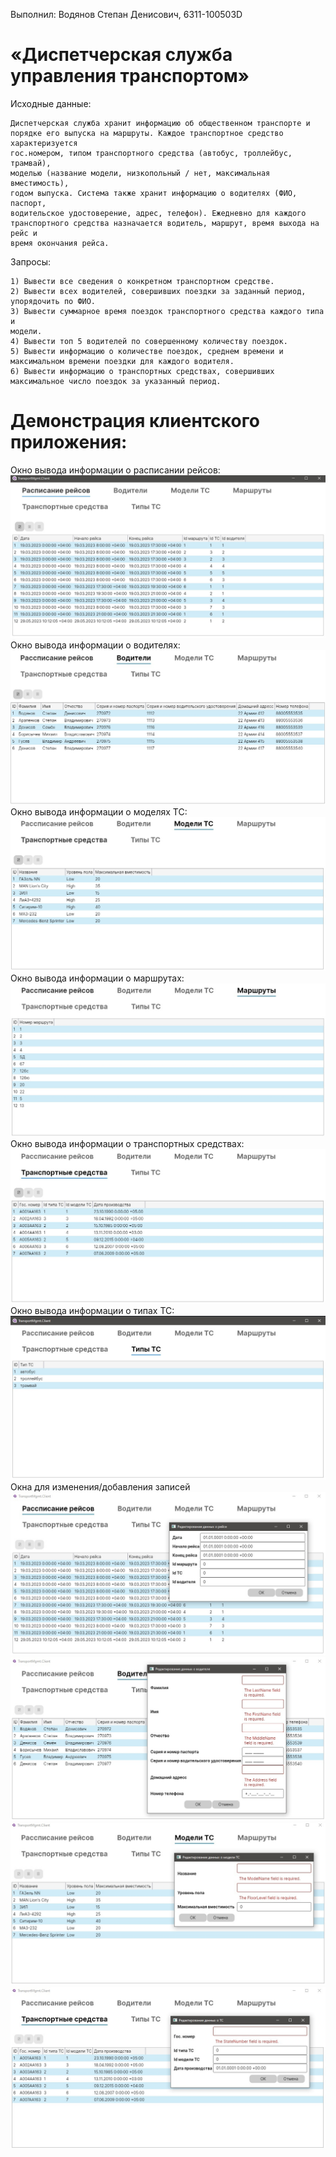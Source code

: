 Выполнил: Водянов Степан Денисович, 6311-100503D

# «Диспетчерская служба управления транспортом»

  Исходные данные:
  
    Диспетчерская служба хранит информацию об общественном транспорте и
    порядке его выпуска на маршруты. Каждое транспортное средство характеризуется
    гос.номером, типом транспортного средства (автобус, троллейбус, трамвай),
    моделью (название модели, низкопольный / нет, максимальная вместимость),
    годом выпуска. Система также хранит информацию о водителях (ФИО, паспорт,
    водительское удостоверение, адрес, телефон). Ежедневно для каждого
    транспортного средства назначается водитель, маршрут, время выхода на рейс и
    время окончания рейса.
 
 Запросы:
 
    1) Вывести все сведения о конкретном транспортном средстве.
    2) Вывести всех водителей, совершивших поездки за заданный период,
    упорядочить по ФИО.
    3) Вывести суммарное время поездок транспортного средства каждого типа и
    модели.
    4) Вывести топ 5 водителей по совершенному количеству поездок.
    5) Вывести информацию о количестве поездок, среднем времени и
    максимальном времени поездки для каждого водителя.
    6) Вывести информацию о транспортных средствах, совершивших
    максимальное число поездок за указанный период.
# Демонстрация клиентского приложения:
Окно вывода информации о расписании рейсов:
![1](TransportMgmt/TransportMgmtScreens/1.jpg)
Окно вывода информации о водителях:
![2](TransportMgmt/TransportMgmtScreens/2.jpg)
Окно вывода информации о моделях ТС:
![3](TransportMgmt/TransportMgmtScreens/3.jpg)
Окно вывода информации о маршрутах:
![4](TransportMgmt/TransportMgmtScreens/4.jpg)
Окно вывода информации о транспортных средствах:
![5](TransportMgmt/TransportMgmtScreens/5.jpg)
Окно вывода информации о типах ТС:
![6](TransportMgmt/TransportMgmtScreens/6.jpg)
Окна для изменения/добавления записей
![7](TransportMgmt/TransportMgmtScreens/7.jpg)
![8](TransportMgmt/TransportMgmtScreens/8.jpg)
![9](TransportMgmt/TransportMgmtScreens/9.jpg)
![10](TransportMgmt/TransportMgmtScreens/10.jpg)
